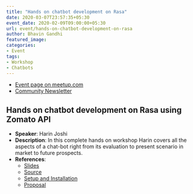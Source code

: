 ```yaml
---
title: "Hands on chatbot development on Rasa"
date: 2020-03-07T23:57:35+05:30
event_date: 2020-02-09T09:00:00+05:30
url: event/hands-on-chatbot-development-on-rasa
author: Bhavin Gandhi
featured_image:
categories:
- Event
tags:
- Workshop
- Chatbots
---
```


  * [Event page on meetup.com](https://www.meetup.com/PythonPune/events/268342726/)
  * [Community Newsletter](./community_news.md)

## Hands on chatbot development on Rasa using Zomato API
  * **Speaker**: Harin Joshi
  * **Description**: In this complete hands on workshop Harin covers
    all the aspects of a chat-bot right from its evaluation to present
    scenario in market to future prospects.
  * **References**:
    * [Slides]()
	* [Source](https://github.com/colearninglounge/co-learning-lounge/tree/master/Technology/Artificial%20Intelligence/Natural%20Language%20Processing/Concepts/Chatbot/RASA/restaurant_bot)
	* [Setup and Installation](https://github.com/colearninglounge/co-learning-lounge/blob/master/Technology/Artificial%20Intelligence/Natural%20Language%20Processing/Concepts/Chatbot/RASA/restaurant_bot/installation-instructions.md)
	* [Proposal](https://github.com/pythonpune/meetup-talks/issues/73)

